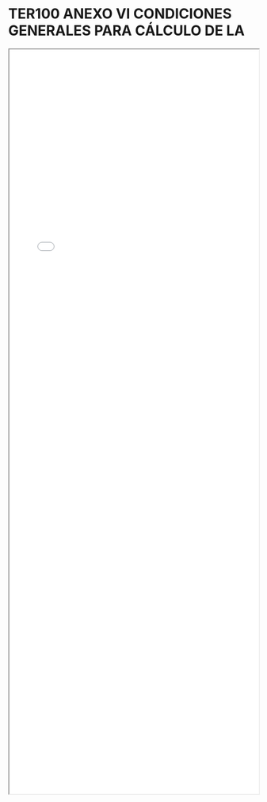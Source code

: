 
# TER100 ANEXO VI CONDICIONES GENERALES PARA CÁLCULO DE LA

<iframe src="../TER100 ANEXO VI CONDICIONES GENERALES PARA CÁLCULO DE LA.pdf" width="100%" height="1500px"></iframe>

